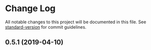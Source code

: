 # Change Log

All notable changes to this project will be documented in this file. See [standard-version](https://github.com/conventional-changelog/standard-version) for commit guidelines.

## 0.5.1 (2019-04-10)
